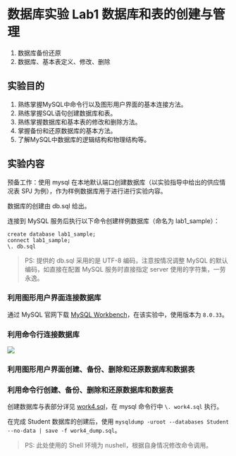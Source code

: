 # 数据库实验 Lab1 数据库和表的创建与管理

1. 数据库备份还原
2. 数据库、基本表定义、修改、删除

## 实验目的

1. 熟练掌握MySQL中命令行以及图形用户界面的基本连接方法。
2. 熟练掌握SQL语句创建数据库和表。
3. 熟练掌握数据库和基本表的修改和删除方法。
4. 掌握备份和还原数据库的基本方法。
5. 了解MySQL中数据库的逻辑结构和物理结构等。

## 实验内容

预备工作：使用 mysql 在本地默认端口创建数据库（以实验指导中给出的供应情况表 SPJ 为例），作为样例数据库用于进行进行实验内容。

数据库的创建由 db.sql 给出。

连接到 MySQL 服务后执行以下命令创建样例数据库（命名为 lab1_sample）：

```shell
create database lab1_sample;
connect lab1_sample;
\. db.sql
```

> PS: 提供的 db.sql 采用的是 UTF-8 编码，注意按情况调整 MySQL 的默认编码，如直接在配置 MySQL 服务时直接指定 server 使用的字符集，一劳永逸。

### 利用图形用户界面连接数据库

通过 MySQL 官网下载 [MySQL Workbench](https://downloads.mysql.com/archives/workbench/)，在该实验中，使用版本为 `8.0.33`。

### 利用命令行连接数据库

![](./assets/2.jpg)

### 利用图形用户界面创建、备份、删除和还原数据库和数据表

### 利用命令行创建、备份、删除和还原数据库和数据表

创建数据库与表部分详见 [work4.sql](./work4.sql)，在 mysql 命令行中 `\. work4.sql` 执行。

在完成 Student 数据库的创建后，使用 `mysqldump -uroot --databases Student --no-data | save -f work4_dump.sql`。

> PS: 此处使用的 Shell 环境为 nushell，根据自身情况修改命令调用。
